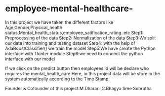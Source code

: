 # employee-mental-healthcare-
In this project we have taken the different factors like  Age,Gender,Physical_health status,Mental_health_status,employee_satification_rating..etc
Step1: Preprocessing of the data
Step2: Normalization of the data
Step3:We split our data into training and testing dataset
Step4: with the help of AdaBoostClassifier()  we train the model 
Step5:We have create the Python interface with Tkinter module
Step6:we need to connect the python interface with our model

If we click on the predict button then employees id will be declare who requires the mental_health_care
Here, in this project data will be store in the system automatically according to the Time Stamp.


Founder & Cofounder of this project:M.Dharani,C.Bhagya Sree Suhrutha
